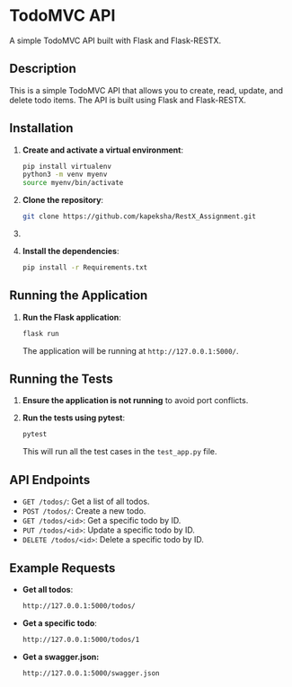 # TodoMVC API

A simple TodoMVC API built with Flask and Flask-RESTX.

## Description

This is a simple TodoMVC API that allows you to create, read, update, and delete todo items. The API is built using Flask and Flask-RESTX.

## Installation

1. **Create and activate a virtual environment**:
    ```sh
    pip install virtualenv
    python3 -m venv myenv
    source myenv/bin/activate  
    ```


2. **Clone the repository**:
    ```sh
    git clone https://github.com/kapeksha/RestX_Assignment.git
    ```
3. 
3. **Install the dependencies**:
    ```sh
    pip install -r Requirements.txt
    ```

## Running the Application

1. **Run the Flask application**:
    ```sh
    flask run
    ```

    The application will be running at `http://127.0.0.1:5000/`.

## Running the Tests

1. **Ensure the application is not running** to avoid port conflicts.

2. **Run the tests using pytest**:
    ```sh
    pytest
    ```

    This will run all the test cases in the `test_app.py` file.

## API Endpoints

- `GET /todos/`: Get a list of all todos.
- `POST /todos/`: Create a new todo.
- `GET /todos/<id>`: Get a specific todo by ID.
- `PUT /todos/<id>`: Update a specific todo by ID.
- `DELETE /todos/<id>`: Delete a specific todo by ID.

## Example Requests

- **Get all todos**:
    ```sh
    http://127.0.0.1:5000/todos/
    ```

- **Get a specific todo**:
    ```sh
    http://127.0.0.1:5000/todos/1
    ```
- **Get a swagger.json:**
   ```sh
   http://127.0.0.1:5000/swagger.json
   ```
